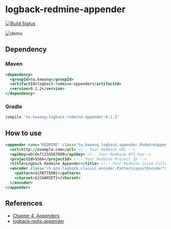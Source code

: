 # logback-redmine-appender

[![Build Status](https://travis-ci.org/kewang/logback-redmine-appender.svg?branch=master)](https://travis-ci.org/kewang/logback-redmine-appender)

![demo](https://cloud.githubusercontent.com/assets/795839/16677110/8127513e-4504-11e6-8df0-25491dc47b4d.gif)

## Dependency

### Maven

```xml
<dependency>
  <groupId>tw.kewang</groupId>
  <artifactId>logback-redmine-appender</artifactId>
  <version>0.1.2</version>
</dependency>
```

### Gradle

```groovy
compile 'tw.kewang:logback-redmine-appender:0.1.2'
```

## How to use

```xml
<appender name="REDMINE" class="tw.kewang.logback.appender.RedmineAppender">
  <url>http://example.com</url> <!-- Your Redmine URL -->
  <apiKey>abcdef1234567890</apiKey> <!-- Your Redmine API key-->
  <projectId>5566</projectId> <!-- Your Redmine Project ID -->
  <title>Logback Redmine Appender</title> <!-- Your Redmine issue title -->
  <encoder class="ch.qos.logback.classic.encoder.PatternLayoutEncoder">
    <pattern>${PATTERN}</pattern>
    <charset>${CHARSET}</charset>
  </encoder>
</appender>
```

## References

* [Chapter 4: Appenders](http://logback.qos.ch/manual/appenders.html)
* [logback-redis-appender](https://github.com/kmtong/logback-redis-appender)
